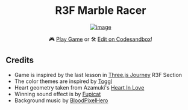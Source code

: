 <div align='center'>

# R3F Marble Racer

<a href="https://r3f-marble-game.vercel.app/">

  ![image](https://user-images.githubusercontent.com/22430645/207627675-8536459d-8958-4745-bf9a-384d3ccacdc1.png)

</a>

🎮 [Play Game](https://r3f-marble-game.vercel.app/)  or 🛠️ [Edit on Codesandbox](https://codesandbox.io/s/github/hazem3500/r3f-marble-game)!

</div>

## Credits

- Game is inspired by the last lesson in [Three.js Journey](https://threejs-journey.com/#) R3F Section
- The color themes are inspired by [Toggl](https://toggl.com/)
- Heart geometry taken from Azamuki's [Heart In Love](https://sketchfab.com/3d-models/heart-in-love-f39ce19b92e246268f4c501b72ea7d0e)
- Winning sound effect is by [Fupicat](https://freesound.org/people/Fupicat/sounds/607207/)
- Background music by [BloodPixelHero](https://freesound.org/people/BloodPixelHero/sounds/648485/)
